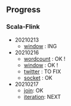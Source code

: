 ## Progress

### Scala-Flink
- 20210213
	- [window](https://github.com/apache/flink/tree/master/flink-examples/flink-examples-streaming/src/main/scala/org/apache/flink/streaming/scala/examples/windowing) : ING
- 20210216
	- [wordcount](https://github.com/apache/flink/tree/master/flink-examples/flink-examples-streaming/src/main/scala/org/apache/flink/streaming/scala/examples/wordcount) : OK !
	- [window](https://github.com/apache/flink/tree/master/flink-examples/flink-examples-streaming/src/main/scala/org/apache/flink/streaming/scala/examples/windowing) : OK !
	- [twitter](https://github.com/apache/flink/tree/master/flink-examples/flink-examples-streaming/src/main/scala/org/apache/flink/streaming/scala/examples/twitter) : TO FIX
	- [socket](https://github.com/apache/flink/tree/master/flink-examples/flink-examples-streaming/src/main/scala/org/apache/flink/streaming/scala/examples/socket) : OK
- 20210217
	- [join](https://github.com/apache/flink/tree/master/flink-examples/flink-examples-streaming/src/main/scala/org/apache/flink/streaming/scala/examples/join): OK
	- [iteration](https://github.com/apache/flink/tree/master/flink-examples/flink-examples-streaming/src/main/scala/org/apache/flink/streaming/scala/examples/iteration): NEXT

